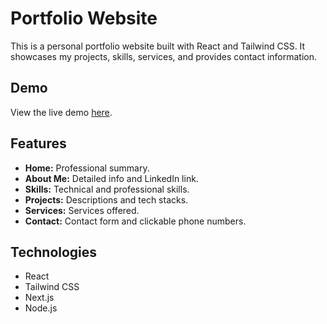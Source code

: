 # Portfolio Website

This is a personal portfolio website built with React and Tailwind CSS. It showcases my projects, skills, services, and provides contact information.

## Demo

View the live demo [here](http://your-live-demo-link.com).

## Features

- **Home:** Professional summary.
- **About Me:** Detailed info and LinkedIn link.
- **Skills:** Technical and professional skills.
- **Projects:** Descriptions and tech stacks.
- **Services:** Services offered.
- **Contact:** Contact form and clickable phone numbers.

## Technologies

- React
- Tailwind CSS
- Next.js
- Node.js

